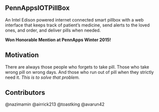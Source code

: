 ## PennAppsIOTPillBox

An Intel Edison powered internet connected smart pillbox with a web interface that keeps track of patient’s medicine, send alerts to the loved ones, and order, and deliver pills when needed. 

**Won Honorable Mention at PennApps Winter 2015!**

## Motivation

There are always those people who forgets to take pill. Those who take wrong pill on wrong days. And those who run out of pill when they strictly need it. *This is to solve that problem.*


## Contributors

@nazimamin @airrick213 @toastking @avarun42

